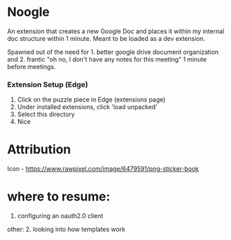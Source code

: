 # Noogle
An extension that creates a new Google Doc and places it within my internal doc structure within 1 minute. Meant to be loaded as a dev extension. 

Spawned out of the need for 1. better google drive document organization and 2. frantic "oh no, I don't have any notes for this meeting" 1 minute before meetings.


### Extension Setup (Edge)
1. Click on the puzzle piece in Edge (extensions page)
2. Under installed extensions, click 'load unpacked'
3. Select this directory
4. Nice


# Attribution
Icon - https://www.rawpixel.com/image/6479591/png-sticker-book


# where to resume:
1. configuring an oauth2.0 client


other:
2. looking into how templates work